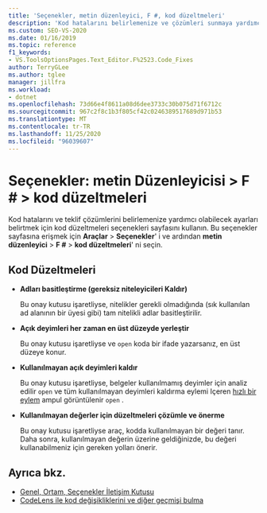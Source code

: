 ```yaml
---
title: 'Seçenekler, metin düzenleyici, F #, kod düzeltmeleri'
description: 'Kod hatalarını belirlemenize ve çözümleri sunmaya yardımcı olabilecek ayarları belirtmek için F # bölümündeki kod düzeltmeleri sayfasını nasıl kullanacağınızı öğrenin.'
ms.custom: SEO-VS-2020
ms.date: 01/16/2019
ms.topic: reference
f1_keywords:
- VS.ToolsOptionsPages.Text_Editor.F%2523.Code_Fixes
author: TerryGLee
ms.author: tglee
manager: jillfra
ms.workload:
- dotnet
ms.openlocfilehash: 73d66e4f8611a08d6dee3733c30b075d71f6712c
ms.sourcegitcommit: 967c2f8c1b3f805cf42c0246389517689d971b53
ms.translationtype: MT
ms.contentlocale: tr-TR
ms.lasthandoff: 11/25/2020
ms.locfileid: "96039607"
---
```

# <a name="options-text-editor--f--code-fixes"></a>Seçenekler: metin Düzenleyicisi > F # > kod düzeltmeleri

Kod hatalarını ve teklif çözümlerini belirlemenize yardımcı olabilecek ayarları belirtmek için kod düzeltmeleri seçenekleri sayfasını kullanın. Bu seçenekler sayfasına erişmek için **Araçlar**  >  **Seçenekler**' i ve ardından **metin düzenleyici**  >  **F #**  >  **kod düzeltmeleri**' ni seçin.

## <a name="code-fixes"></a>Kod Düzeltmeleri

- **Adları basitleştirme (gereksiz niteleyicileri Kaldır)**

  Bu onay kutusu işaretliyse, nitelikler gerekli olmadığında (sık kullanılan ad alanının bir üyesi gibi) tam nitelikli adlar basitleştirilir.

- **Açık deyimleri her zaman en üst düzeyde yerleştir**

  Bu onay kutusu işaretliyse ve `open` koda bir ifade yazarsanız, en üst düzeye konur.

- **Kullanılmayan açık deyimleri kaldır**

  Bu onay kutusu işaretliyse, belgeler kullanılmamış deyimler için analiz edilir `open` ve tüm kullanılmayan deyimleri kaldırma eylemi Içeren [hızlı bir eylem](../quick-actions.md) ampul görüntülenir `open` .

- **Kullanılmayan değerler için düzeltmeleri çözümle ve önerme**

  Bu onay kutusu işaretliyse araç, kodda kullanılmayan bir değeri tanır. Daha sonra, kullanılmayan değerin üzerine geldiğinizde, bu değeri kullanabilmeniz için gereken yolları önerir.

## <a name="see-also"></a>Ayrıca bkz.

- [Genel, Ortam, Seçenekler İletişim Kutusu](../../ide/reference/general-environment-options-dialog-box.md)
- [CodeLens ile kod değişikliklerini ve diğer geçmişi bulma](../../ide/find-code-changes-and-other-history-with-codelens.md)
